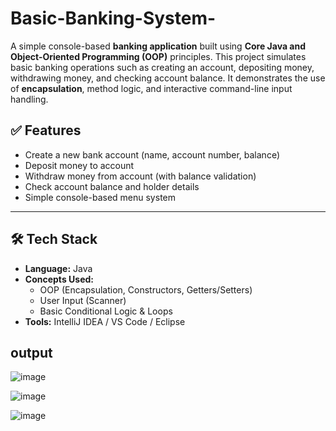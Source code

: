 # Basic-Banking-System-

A simple console-based **banking application** built using **Core Java and Object-Oriented Programming (OOP)** principles. This project simulates basic banking operations such as creating an account, depositing money, withdrawing money, and checking account balance. It demonstrates the use of **encapsulation**, method logic, and interactive command-line input handling.

## ✅ Features
- Create a new bank account (name, account number, balance)
- Deposit money to account
- Withdraw money from account (with balance validation)
- Check account balance and holder details
- Simple console-based menu system

---

## 🛠️ Tech Stack
- **Language:** Java  
- **Concepts Used:**  
  - OOP (Encapsulation, Constructors, Getters/Setters)  
  - User Input (Scanner)  
  - Basic Conditional Logic & Loops  
- **Tools:** IntelliJ IDEA / VS Code / Eclipse

## output

![image](https://github.com/user-attachments/assets/20fb0dbe-4b5f-4e32-8bb2-d98d41e232ad)


![image](https://github.com/user-attachments/assets/44b6f0cc-31c6-499c-b246-34b88af345ce)


![image](https://github.com/user-attachments/assets/bbbbe828-70af-4f83-8cac-0e2a9846f31e)
